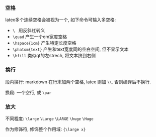 ### 空格

latex多个连续空格会被视为一个, 如下命令可输入多空格:
- `\ ` 用反斜杠转义
- `\quad` 产生一个em宽度空格
- `\hspace{1cm}` 产生特定长度空格
- `\phatom{text}` 产生和text宽度同的空白空间, 但不显示文本
- `\hfill` 类似qt的左strech, 将文本挤到右侧

### 换行

段内换行: markdown 在行末加两个空格, latex 则加 `\\`. 否则编译后不换行.

换段: 一个空行, 或 `\par`


### 放大

不同程度: `\large` `\Large` `\LARGE` `\huge` `\Huge`

作为修饰符, 修饰整个作用域: `{\large x}`